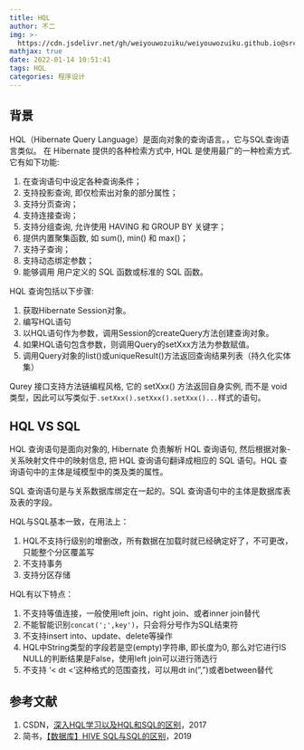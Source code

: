 ```yaml
---
title: HQL
author: 不二
img: >-
  https://cdn.jsdelivr.net/gh/weiyouwozuiku/weiyouwozuiku.github.io@src/source/_posts/PageImg/程序设计/HQL学习.jpg
mathjax: true
date: 2022-01-14 10:51:41
tags: HQL
categories: 程序设计
---
```


## 背景

HQL（Hibernate Query Language）是面向对象的查询语言。，它与SQL查询语言类似。 在 Hibernate 提供的各种检索方式中, HQL 是使用最广的一种检索方式. 它有如下功能:

1. 在查询语句中设定各种查询条件；
2. 支持投影查询, 即仅检索出对象的部分属性；
3. 支持分页查询；
4. 支持连接查询；
5. 支持分组查询, 允许使用 HAVING 和 GROUP BY 关键字；
6. 提供内置聚集函数, 如 sum(), min() 和 max()；
7. 支持子查询；
8. 支持动态绑定参数；
9. 能够调用 用户定义的 SQL 函数或标准的 SQL 函数。

HQL 查询包括以下步骤:

1. 获取Hibernate Session对象。
2. 编写HQL语句
3. 以HQL语句作为参数，调用Session的createQuery方法创建查询对象。
4. 如果HQL语句包含参数，则调用Query的setXxx方法为参数赋值。
5. 调用Query对象的list()或uniqueResult()方法返回查询结果列表（持久化实体集）

Qurey 接口支持方法链编程风格, 它的 setXxx() 方法返回自身实例, 而不是 void 类型，因此可以写类似于`.setXxx().setXxx().setXxx()...`样式的语句。

## HQL VS SQL

HQL 查询语句是面向对象的, Hibernate 负责解析 HQL 查询语句, 然后根据对象-关系映射文件中的映射信息, 把 HQL 查询语句翻译成相应的 SQL 语句。HQL 查询语句中的主体是域模型中的类及类的属性。

SQL 查询语句是与关系数据库绑定在一起的。SQL 查询语句中的主体是数据库表及表的字段。

HQL与SQL基本一致，在用法上：

1. HQL不支持行级别的增删改，所有数据在加载时就已经确定好了，不可更改，只能整个分区覆盖写
2. 不支持事务
3. 支持分区存储

HQL有以下特点：

1. 不支持等值连接，一般使用left join、right join、或者inner join替代
2. 不能智能识别`concat(';',key')`，只会将分号作为SQL结束符
3. 不支持insert into、update、delete等操作
4. HQL中String类型的字段若是空(empty)字符串, 即长度为0, 那么对它进行IS NULL的判断结果是False，使用left join可以进行筛选行
5. 不支持 ‘< dt <’这种格式的范围查找，可以用dt in(”,”)或者between替代

## 参考文献

1. CSDN，[深入HQL学习以及HQL和SQL的区别](https://blog.csdn.net/qq_28633249/article/details/77884062)，2017
2. 简书，[【数据库】HIVE SQL与SQL的区别](https://www.jianshu.com/p/0696a52226bb)，2019
